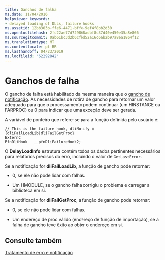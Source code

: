 ```yaml
---
title: Ganchos de falha
ms.date: 11/04/2016
helpviewer_keywords:
- delayed loading of DLLs, failure hooks
ms.assetid: 12bb303b-ffe6-4471-bffe-9ef4f8bb2d30
ms.openlocfilehash: 2fc22ae77d729868adbf8c37d40e450e35a8e866
ms.sourcegitcommit: 0ab61bc3d2b6cfbd52a16c6ab2b97a8ea1864f12
ms.translationtype: MT
ms.contentlocale: pt-BR
ms.lasthandoff: 04/23/2019
ms.locfileid: "62292842"
---
```

# <a name="failure-hooks"></a>Ganchos de falha

O gancho de falha está habilitado da mesma maneira que o [gancho de notificação](notification-hooks.md). As necessidades de rotina de gancho para retornar um valor adequado para que o processamento podem continuar (um HINSTANCE ou FARPROC) ou 0 para indicar que uma exceção deve ser gerada.

A variável de ponteiro que refere-se para a função definida pelo usuário é:

```
// This is the failure hook, dliNotify = {dliFailLoadLib|dliFailGetProc}
ExternC
PfnDliHook   __pfnDliFailureHook2;
```

O **DelayLoadInfo** estrutura contém todos os dados pertinentes necessários para relatórios precisos do erro, incluindo o valor de `GetLastError`.

Se a notificação for **dliFailLoadLib**, a função de gancho pode retornar:

- 0, se ele não pode lidar com falhas.

- Um HMODULE, se o gancho falha corrigiu o problema e carregar a biblioteca em si.

Se a notificação for **dliFailGetProc**, a função de gancho pode retornar:

- 0, se ele não pode lidar com falhas.

- Um endereço de proc válido (endereço de função de importação), se a falha de gancho teve êxito ao obter o endereço em si.

## <a name="see-also"></a>Consulte também

[Tratamento de erro e notificação](error-handling-and-notification.md)
